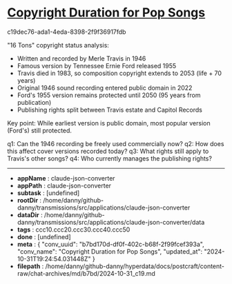 # [Copyright Duration for Pop Songs](https://claude.ai/chat/b7bd170d-df0f-402c-b68f-2f99fcef393a)

c19dec76-ada1-4eda-8398-2f9f36917fdb

 "16 Tons" copyright status analysis:

- Written and recorded by Merle Travis in 1946
- Famous version by Tennessee Ernie Ford released 1955
- Travis died in 1983, so composition copyright extends to 2053 (life + 70 years)
- Original 1946 sound recording entered public domain in 2022
- Ford's 1955 version remains protected until 2050 (95 years from publication)
- Publishing rights split between Travis estate and Capitol Records

Key point: While earliest version is public domain, most popular version (Ford's) still protected.

q1: Can the 1946 recording be freely used commercially now?
q2: How does this affect cover versions recorded today?
q3: What rights still apply to Travis's other songs?
q4: Who currently manages the publishing rights?

---

* **appName** : claude-json-converter
* **appPath** : claude-json-converter
* **subtask** : [undefined]
* **rootDir** : /home/danny/github-danny/transmissions/src/applications/claude-json-converter
* **dataDir** : /home/danny/github-danny/transmissions/src/applications/claude-json-converter/data
* **tags** : ccc10.ccc20.ccc30.ccc40.ccc50
* **done** : [undefined]
* **meta** : {
  "conv_uuid": "b7bd170d-df0f-402c-b68f-2f99fcef393a",
  "conv_name": "Copyright Duration for Pop Songs",
  "updated_at": "2024-10-31T19:24:54.031448Z"
}
* **filepath** : /home/danny/github-danny/hyperdata/docs/postcraft/content-raw/chat-archives/md/b7bd/2024-10-31_c19.md